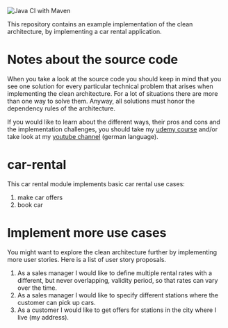 ![Java CI with Maven](https://github.com/link-intersystems/clean-architecture-example/workflows/Java%20CI%20with%20Maven/badge.svg) 

This repository contains an example implementation of the clean architecture, by implementing a car rental application.

# Notes about the source code

When you take a look at the source code you should keep in mind that you see one solution
for every particular technical problem that arises when implementing the clean architecture.
For a lot of situations there are more than one way to solve them. Anyway, all solutions must
honor the dependency rules of the architecture.

If you would like to learn about the different ways, their pros and cons and the implementation
challenges, you should take my [udemy course](https://www.clean-code.guru) and/or take look at my [youtube channel](https://www.youtube.com/@cleancodeguru) (german language).

# car-rental


This car rental module implements basic car rental use cases:

1. make car offers
2. book car


# Implement more use cases

You might want to explore the clean architecture further by implementing more user stories.
Here is a list of user story proposals.

1. As a sales manager I would like to define multiple rental rates with
a different, but never overlapping, validity period, so that rates can vary over the time.
2. As a sales manager I would like to specify different stations where the customer can pick up cars.
3. As a customer I would like to get offers for stations in the city where I live (my address).